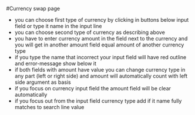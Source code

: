 #Currency swap page

- you can choose first type of currency by clicking in buttons below input field or type it name in the input line
- you can choose second type of currency as describing above
- you have to enter currency amount in the field next to the currency and you will get in another amount field equal amount of another currency type
- if you type the name that incorrect your input field will have red outline and error-message show below it
- if both fields with amount have value you can change currency type in any part (left or right side) and amount will automatically count with left side argument as basis
- if you focus on currency input field the amount field will be clear automatically
- if you focus out from the input field currency type add if it name fully matches to search line value
